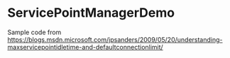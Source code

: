 # ServicePointManagerDemo
Sample code from https://blogs.msdn.microsoft.com/jpsanders/2009/05/20/understanding-maxservicepointidletime-and-defaultconnectionlimit/
